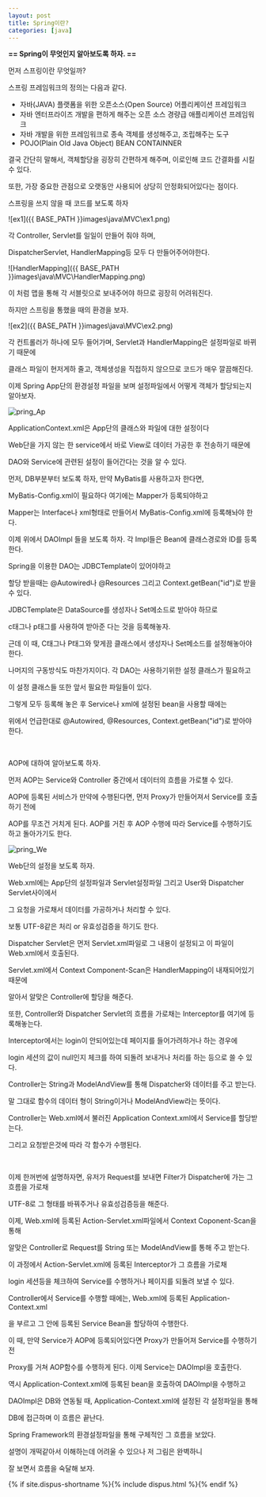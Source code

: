 ```yaml
---
layout: post
title: Spring이란?
categories: [java]
---
```


**== Spring이 무엇인지 알아보도록 하자. ==**<br>

먼저 스프링이란 무엇일까?<br>

스프링 프레임워크의 정의는 다음과 같다.<br>

- 자바(JAVA) 플랫폼을 위한 오픈소스(Open Source) 어플리케이션 프레임워크<br>
- 자바 엔터프라이즈 개발을 편하게 해주는 오픈 소스 경량급 애플리케이션 프레임워크<br>
- 자바 개발을 위한 프레임워크로 종속 객체를 생성해주고, 조립해주는 도구<br>
- POJO(Plain Old Java Object) BEAN CONTAINNER<br>

결국 간단히 말해서, 객체할당을 굉장히 간편하게 해주며, 이로인해 코드 간결화를 시킬 수 있다.<br>

또한, 가장 중요한 관점으로 오랫동안 사용되어 상당히 안정화되어있다는 점이다.<br>

스프링을 쓰지 않을 때 코드를 보도록 하자<br>

![ex1]({{ BASE_PATH }}images\java\MVC\ex1.png)<br>

각 Controller, Servlet를 일일이 만들어 줘야 하며,<br>

DispatcherServlet, HandlerMapping등 모두 다 만들어주어야한다.<br>

![HandlerMapping]({{ BASE_PATH }}images\java\MVC\HandlerMapping.png)<br>

이 처럼 맵을 통해 각 서블릿으로 보내주어야 하므로 굉장히 어려워진다.<br>

하지만 스프링을 통했을 때의 환경을 보자.

![ex2]({{ BASE_PATH }}images\java\MVC\ex2.png)<br>

각 컨트롤러가 하나에 모두 들어가며, Servlet과 HandlerMapping은 설정파일로 바뀌기 때문에<br>

클래스 파일이 현저게하 줄고,  객체생성을 직접하지 않으므로 코드가 매우 깔끔해진다.<br>

이제 Spring App단의 환경설정 파일을 보며 설정파일에서 어떻게 객체가 할당되는지 알아보자.<br>

![pring_Ap](C:\gitBlog\Camouflage129.github.io\images\java\MVC\Spring_App.png)<br>

ApplicationContext.xml은 App단의 클래스와 파일에 대한 설정이다<br>

Web단을 가지 않는 한 service에서 바로 View로 데이터 가공한 후 전송하기 때문에<br>

DAO와 Service에 관련된 설정이 들어간다는 것을 알 수 있다.<br>

먼저, DB부분부터 보도록 하자, 만약 MyBatis를 사용하고자 한다면,<br>

MyBatis-Config.xml이 필요하다 여기에는 Mapper가 등록되야하고<br>

Mapper는 Interface나 xml형태로 만들어서 MyBatis-Config.xml에 등록해놔야 한다.<br>

이제 위에서 DAOImpl 들을 보도록 하자. 각 Impl들은 Bean에 클래스경로와 ID를 등록한다.<br>

Spring을 이용한 DAO는 JDBCTemplate이 있어야하고<br>

할당 받을때는 @Autowired나 @Resources 그리고 Context.getBean("id")로 받을 수 있다.<br>

JDBCTemplate은 DataSource를 생성자나 Set메소드로 받아야 하므로<br>

c태그나 p태그를 사용하여 받아준 다는 것을 등록해놓자.<br>

근데 이 때, C태그나 P태그와 맞게끔 클래스에서 생성자나 Set메소드를 설정해놓아야한다.<br>

나머지의 구동방식도 마찬가지이다. 각 DAO는 사용하기위한 설정 클래스가 필요하고<br>

이 설정 클래스들 또한 앞서 필요한 파일들이 있다.<br>

그렇게 모두 등록해 놓은 후 Service나 xml에 설정된 bean을 사용할 때에는 <br>

위에서 언급한대로 @Autowired, @Resources, Context.getBean("id")로 받아야 한다.<br>

<br>

AOP에 대하여 알아보도록 하자.<br>

먼저 AOP는 Service와 Controller 중간에서 데이터의 흐름을 가로챌 수 있다.<br>

AOP에 등록된 서비스가 만약에 수행된다면,  먼저 Proxy가 만들어져서 Service를 호출하기 전에<br>

AOP를 무조건 거치게 된다. AOP를 거친 후 AOP 수행에 따라 Service를 수행하기도 하고 돌아가기도 한다.<br>



![pring_We](C:\gitBlog\Camouflage129.github.io\images\java\MVC\Spring_Web.png)<br>

Web단의 설정을 보도록 하자.<br>

Web.xml에는 App단의 설정파일과 Servlet설정파일 그리고 User와 Dispatcher Servlet사이에서<br>

그 요청을 가로채서 데이터를 가공하거나 처리할 수 있다.<br>

보통 UTF-8같은 처리 or 유효성검증을 하기도 한다.<br>

Dispatcher Servlet은 먼저 Servlet.xml파일로 그 내용이 설정되고 이 파일이 Web.xml에서 호출된다.<br>

Servlet.xml에서 Context Component-Scan은 HandlerMapping이 내재되어있기 때문에<br>

알아서 알맞은 Controller에 할당을 해준다.<br>

또한, Controller와 Dispatcher Servlet의 흐름을 가로채는 Interceptor를 여기에 등록해놓는다.<br>

Interceptor에서는 login이 안되어있는데 페이지를 들어가려하거나 하는 경우에<br>

login 세션의 값이 null인지 체크를 하여 되돌려 보내거나 처리를 하는 등으로 쓸 수 있다.<br>

Controller는 String과 ModelAndView를 통해 Dispatcher와 데이터를 주고 받는다.<br>

말 그대로 함수의 데이터 형이 String이거나 ModelAndView라는 뜻이다.<br>

Controller는 Web.xml에서 불러진 Application Context.xml에서 Service를 할당받는다.<br>

그리고 요청받은것에 따라 각 함수가 수행된다.<br>

<br>

이제 한꺼번에 설명하자면, 유저가 Request를 보내면 Filter가 Dispatcher에 가는 그 흐름을 가로채<br>

UTF-8로 그 형태를 바꿔주거나 유효성검증등을 해준다.<br>

이제, Web.xml에 등록된 Action-Servlet.xml파일에서 Context Coponent-Scan을 통해<br>

알맞은 Controller로 Request를 String 또는 ModelAndView를 통해 주고 받는다.<br>

이 과정에서 Action-Servlet.xml에 등록된 Interceptor가 그 흐름을 가로채<br>

login 세션등을 체크하여 Service를 수행하거나 페이지를 되돌려 보낼 수 있다.<br>

Controller에서 Service를 수행할 때에는, Web.xml에 등록된 Application-Context.xml<br>

을 부르고 그 안에 등록된 Service Bean을 할당하여 수행한다.<br>

이 때, 만약 Service가 AOP에 등록되어있다면 Proxy가 만들어져 Service를 수행하기전<br>

Proxy를 거쳐 AOP함수를 수행하게 된다. 이제 Service는 DAOImpl을 호출한다.<br>

역시 Application-Context.xml에 등록된 bean을 호출하여  DAOImpl을 수행하고<br>

DAOImpl은 DB와 연동될 때, Application-Context.xml에 설정된 각 설정파일을 통해<br>

DB에 접근하며 이 흐름은 끝난다.<br>

Spring Framework의 환경설정파일을 통해 구체적인 그 흐름을 보았다.<br>

설명이 개떡같아서 이해하는데 어려울 수 있으나 저 그림은 완벽하니<br>

잘 보면서 흐름을 숙달해 보자.<br>

{% if site.dispus-shortname %}{% include dispus.html %}{% endif %}